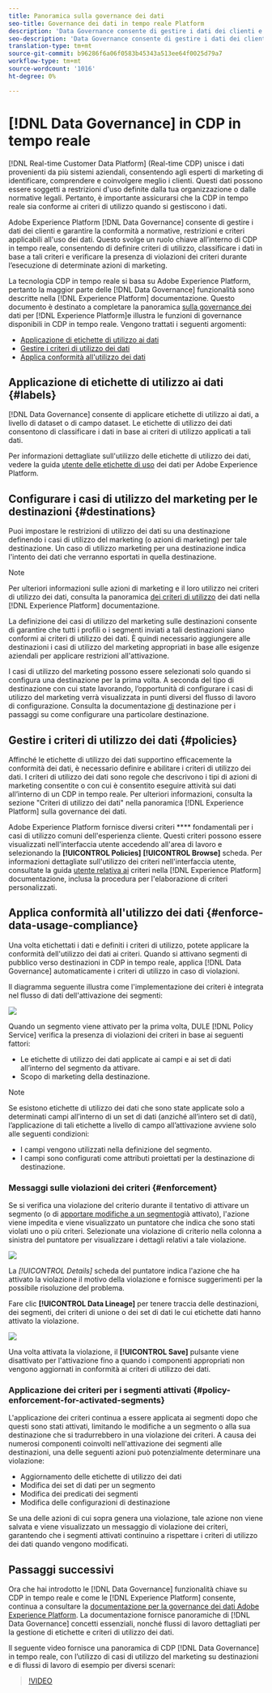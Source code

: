 ```yaml
---
title: Panoramica sulla governance dei dati
seo-title: Governance dei dati in tempo reale Platform
description: 'Data Governance consente di gestire i dati dei clienti e di garantire la conformità a normative, restrizioni e criteri applicabili all''uso dei dati. '
seo-description: 'Data Governance consente di gestire i dati dei clienti e di garantire la conformità a normative, restrizioni e criteri applicabili all''uso dei dati. '
translation-type: tm+mt
source-git-commit: b96286f6a06f0583b45343a513ee64f0025d79a7
workflow-type: tm+mt
source-wordcount: '1016'
ht-degree: 0%

---
```



# [!DNL Data Governance] in CDP in tempo reale

[!DNL Real-time Customer Data Platform] (Real-time CDP) unisce i dati provenienti da più sistemi aziendali, consentendo agli esperti di marketing di identificare, comprendere e coinvolgere meglio i clienti. Questi dati possono essere soggetti a restrizioni d&#39;uso definite dalla tua organizzazione o dalle normative legali. Pertanto, è importante assicurarsi che la CDP in tempo reale sia conforme ai criteri di utilizzo quando si gestiscono i dati.

 Adobe Experience Platform [!DNL Data Governance] consente di gestire i dati dei clienti e garantire la conformità a normative, restrizioni e criteri applicabili all&#39;uso dei dati. Questo svolge un ruolo chiave all’interno di CDP in tempo reale, consentendo di definire criteri di utilizzo, classificare i dati in base a tali criteri e verificare la presenza di violazioni dei criteri durante l’esecuzione di determinate azioni di marketing.

La tecnologia CDP in tempo reale si basa su  Adobe Experience Platform, pertanto la maggior parte delle [!DNL Data Governance] funzionalità sono descritte nella [!DNL Experience Platform] documentazione. Questo documento è destinato a completare la panoramica [sulla governance dei](../../data-governance/home.md) dati per [!DNL Experience Platform]e illustra le funzioni di governance disponibili in CDP in tempo reale. Vengono trattati i seguenti argomenti:

* [Applicazione di etichette di utilizzo ai dati](#labels)
* [Gestire i criteri di utilizzo dei dati](#policies)
* [Applica conformità all&#39;utilizzo dei dati](#enforce-data-usage-compliance)

## Applicazione di etichette di utilizzo ai dati {#labels}

[!DNL Data Governance] consente di applicare etichette di utilizzo ai dati, a livello di dataset o di campo dataset. Le etichette di utilizzo dei dati consentono di classificare i dati in base ai criteri di utilizzo applicati a tali dati.

Per informazioni dettagliate sull&#39;utilizzo delle etichette di utilizzo dei dati, vedere la guida [utente delle etichette di uso](../../data-governance/labels/overview.md) dei dati per  Adobe Experience Platform.

## Configurare i casi di utilizzo del marketing per le destinazioni {#destinations}

Puoi impostare le restrizioni di utilizzo dei dati su una destinazione definendo i casi di utilizzo del marketing (o azioni di marketing) per tale destinazione. Un caso di utilizzo marketing per una destinazione indica l&#39;intento dei dati che verranno esportati in quella destinazione.

>[!NOTE]
>
>Per ulteriori informazioni sulle azioni di marketing e il loro utilizzo nei criteri di utilizzo dei dati, consulta la panoramica [dei criteri di utilizzo](../../data-governance/policies/overview.md) dei dati nella [!DNL Experience Platform] documentazione.

La definizione dei casi di utilizzo del marketing sulle destinazioni consente di garantire che tutti i profili o i segmenti inviati a tali destinazioni siano conformi ai criteri di utilizzo dei dati. È quindi necessario aggiungere alle destinazioni i casi di utilizzo del marketing appropriati in base alle esigenze aziendali per applicare restrizioni all&#39;attivazione.

I casi di utilizzo del marketing possono essere selezionati solo quando si configura una destinazione per la prima volta. A seconda del tipo di destinazione con cui state lavorando, l’opportunità di configurare i casi di utilizzo del marketing verrà visualizzata in punti diversi del flusso di lavoro di configurazione. Consulta la documentazione [di](../destinations/destinations-overview.md) destinazione per i passaggi su come configurare una particolare destinazione.


## Gestire i criteri di utilizzo dei dati {#policies}

Affinché le etichette di utilizzo dei dati supportino efficacemente la conformità dei dati, è necessario definire e abilitare i criteri di utilizzo dei dati. I criteri di utilizzo dei dati sono regole che descrivono i tipi di azioni di marketing consentite o con cui è consentito eseguire attività sui dati all’interno di un CDP in tempo reale. Per ulteriori informazioni, consulta la sezione &quot;Criteri di utilizzo dei dati&quot; nella panoramica [!DNL Experience Platform] sulla governance dei [](../../data-governance/home.md) dati.

 Adobe Experience Platform fornisce diversi criteri **** fondamentali per i casi di utilizzo comuni dell&#39;esperienza cliente. Questi criteri possono essere visualizzati nell&#39;interfaccia utente accedendo all&#39;area di lavoro e selezionando la **[!UICONTROL Policies]** **[!UICONTROL Browse]** scheda. Per informazioni dettagliate sull&#39;utilizzo dei criteri nell&#39;interfaccia utente, consultate la guida [utente relativa ai](../../data-governance/policies/user-guide.md) criteri nella [!DNL Experience Platform] documentazione, inclusa la procedura per l&#39;elaborazione di criteri personalizzati.

## Applica conformità all&#39;utilizzo dei dati {#enforce-data-usage-compliance}

Una volta etichettati i dati e definiti i criteri di utilizzo, potete applicare la conformità dell&#39;utilizzo dei dati ai criteri. Quando si attivano segmenti di pubblico verso destinazioni in CDP in tempo reale, applica [!DNL Data Governance] automaticamente i criteri di utilizzo in caso di violazioni.

Il diagramma seguente illustra come l&#39;implementazione dei criteri è integrata nel flusso di dati dell&#39;attivazione dei segmenti:

![](assets/enforcement-flow.png)

Quando un segmento viene attivato per la prima volta, DULE [!DNL Policy Service] verifica la presenza di violazioni dei criteri in base ai seguenti fattori:

* Le etichette di utilizzo dei dati applicate ai campi e ai set di dati all’interno del segmento da attivare.
* Scopo di marketing della destinazione.

>[!NOTE]
>
>Se esistono etichette di utilizzo dei dati che sono state applicate solo a determinati campi all’interno di un set di dati (anziché all’intero set di dati), l’applicazione di tali etichette a livello di campo all’attivazione avviene solo alle seguenti condizioni:
>* I campi vengono utilizzati nella definizione del segmento.
>* I campi sono configurati come attributi proiettati per la destinazione di destinazione.


### Messaggi sulle violazioni dei criteri {#enforcement}

Se si verifica una violazione del criterio durante il tentativo di attivare un segmento (o di [apportare modifiche a un segmento](#policy-enforcement-for-activated-segments)già attivato), l&#39;azione viene impedita e viene visualizzato un puntatore che indica che sono stati violati uno o più criteri. Selezionate una violazione di criterio nella colonna a sinistra del puntatore per visualizzare i dettagli relativi a tale violazione.

![](assets/violation-popover.png)

La *[!UICONTROL Details]* scheda del puntatore indica l&#39;azione che ha attivato la violazione il motivo della violazione e fornisce suggerimenti per la possibile risoluzione del problema.

Fare clic **[!UICONTROL Data Lineage]** per tenere traccia delle destinazioni, dei segmenti, dei criteri di unione o dei set di dati le cui etichette dati hanno attivato la violazione.

![](assets/data-lineage.png)

Una volta attivata la violazione, il **[!UICONTROL Save]** pulsante viene disattivato per l&#39;attivazione fino a quando i componenti appropriati non vengono aggiornati in conformità ai criteri di utilizzo dei dati.

### Applicazione dei criteri per i segmenti attivati {#policy-enforcement-for-activated-segments}

L&#39;applicazione dei criteri continua a essere applicata ai segmenti dopo che questi sono stati attivati, limitando le modifiche a un segmento o alla sua destinazione che si tradurrebbero in una violazione dei criteri. A causa dei numerosi componenti coinvolti nell&#39;attivazione dei segmenti alle destinazioni, una delle seguenti azioni può potenzialmente determinare una violazione:

* Aggiornamento delle etichette di utilizzo dei dati
* Modifica dei set di dati per un segmento
* Modifica dei predicati dei segmenti
* Modifica delle configurazioni di destinazione

Se una delle azioni di cui sopra genera una violazione, tale azione non viene salvata e viene visualizzato un messaggio di violazione dei criteri, garantendo che i segmenti attivati continuino a rispettare i criteri di utilizzo dei dati quando vengono modificati.

## Passaggi successivi

Ora che hai introdotto le [!DNL Data Governance] funzionalità chiave su CDP in tempo reale e come le [!DNL Experience Platform] consente, continua a consultare la [documentazione per la governance dei dati  Adobe Experience Platform](../../data-governance/home.md). La documentazione fornisce panoramiche di [!DNL Data Governance] concetti essenziali, nonché flussi di lavoro dettagliati per la gestione di etichette e criteri di utilizzo dei dati.

Il seguente video fornisce una panoramica di CDP [!DNL Data Governance] in tempo reale, con l’utilizzo di casi di utilizzo del marketing su destinazioni e di flussi di lavoro di esempio per diversi scenari:

>[!VIDEO](https://video.tv.adobe.com/v/33631?quality=12&learn=on)